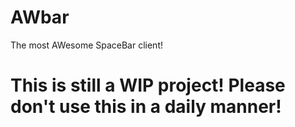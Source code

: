 # AWbar

The most AWesome SpaceBar client!

# This is still a WIP project! Please don't use this in a daily manner!


